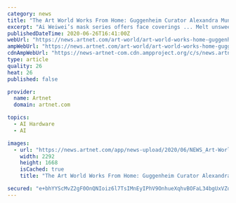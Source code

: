 ```yaml
---
category: news
title: "The Art World Works From Home: Guggenheim Curator Alexandra Munroe Is Helping Ai Weiwei Sell Masks for Charity and Training Her New Puppy"
excerpt: "Ai Weiwei’s mask series offers face coverings ... Melt unsweetened chocolate in double boiler with 12 cups of chocolate chips and the butter. Stir until smooth. In another bowl beat eggs ..."
publishedDateTime: 2020-06-26T16:41:00Z
webUrl: "https://news.artnet.com/art-world/art-world-works-home-guggenheims-alexandra-munroe-1890292"
ampWebUrl: "https://news.artnet.com/art-world/art-world-works-home-guggenheims-alexandra-munroe-1890292/amp-page"
cdnAmpWebUrl: "https://news-artnet-com.cdn.ampproject.org/c/s/news.artnet.com/art-world/art-world-works-home-guggenheims-alexandra-munroe-1890292/amp-page"
type: article
quality: 26
heat: 26
published: false

provider:
  name: Artnet
  domain: artnet.com

topics:
  - AI Hardware
  - AI

images:
  - url: "https://news.artnet.com/app/news-upload/2020/06/NEWS_Art-World-WFH_AMunroe_News-Homepage-Feature-1.png"
    width: 2292
    height: 1668
    isCached: true
    title: "The Art World Works From Home: Guggenheim Curator Alexandra Munroe Is Helping Ai Weiwei Sell Masks for Charity and Training Her New Puppy"

secured: "e+bhYYScMvZ2gF0OnQNIoiz6l7TsIMnEyIPhV9OnhueXqhvBOFaL34bgUxVZo7Mg7g4n6Qz3GbL77fxFks99aRIUZ7iqAYsAiFRnaWvHLFbNkv/WL4Iyylim/4CRWVSDXlyV9hf8f3s4yeqTUxjt7t3kRS3IYDF9ywhEzps6HzEoRUVnZP31RdmpL5HG8kmZd/t/Ig8M2I0FHJn+3p4cjs61ERXStkb2r830Zhmb59FsR3jGUrehWUVueqqTDYQBdsm548dL7C9Q58eiuFp7kfTXcENRNLWmnHAl4PJF9lWCOOL51QwesALxcMVeTWuZUI+QNDrETuUoBKWZSOgoeA==;CsZjz6obV9+oTra40qrSTQ=="
---
```


